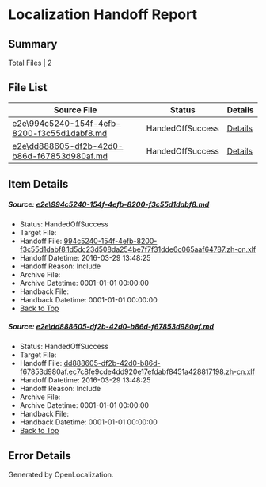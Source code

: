 # <a name='report-top'></a> Localization Handoff Report

## Summary
 Total Files | 2

## File List
 Source File | Status | Details 
 ----------- | ------ | ------- 
 [e2e\994c5240-154f-4efb-8200-f3c55d1dabf8.md](https://github.com/OpenLocalizationTest/oltest/blob/da7cb308e869fee03efa83cc89d03204d7a8f065/e2e/994c5240-154f-4efb-8200-f3c55d1dabf8.md) | HandedOffSuccess | [Details](#5f630b801cbdf334427d487873422c844742b05410)
 [e2e\dd888605-df2b-42d0-b86d-f67853d980af.md](https://github.com/OpenLocalizationTest/oltest/blob/da7cb308e869fee03efa83cc89d03204d7a8f065/e2e/dd888605-df2b-42d0-b86d-f67853d980af.md) | HandedOffSuccess | [Details](#902add806d0c91764b4d468abe51a68ab1d821d515)

## Item Details
##### <a name='5f630b801cbdf334427d487873422c844742b05410'></a> Source: [e2e\994c5240-154f-4efb-8200-f3c55d1dabf8.md](https://github.com/OpenLocalizationTest/oltest/blob/da7cb308e869fee03efa83cc89d03204d7a8f065/e2e/994c5240-154f-4efb-8200-f3c55d1dabf8.md)
* Status: HandedOffSuccess
* Target File: 
* Handoff File: [994c5240-154f-4efb-8200-f3c55d1dabf8.1d5dc23d508da254be7f7f31dde6c065aaf64787.zh-cn.xlf](https://github.com/OpenLocalizationTestOrg/olhandoff-e2e/blob/eef811df1d7659d5ec19502260f22d499809b941/ol-handoff/OpenLocalizationTestOrg/oltest.zh-cn/ci/ht/994c5240-154f-4efb-8200-f3c55d1dabf8.1d5dc23d508da254be7f7f31dde6c065aaf64787.zh-cn.xlf)
* Handoff Datetime: 2016-03-29 13:48:25
* Handoff Reason: Include
* Archive File: 
* Archive Datetime: 0001-01-01 00:00:00
* Handback File: 
* Handback Datetime: 0001-01-01 00:00:00
* [Back to Top](#report-top)

##### <a name='902add806d0c91764b4d468abe51a68ab1d821d515'></a> Source: [e2e\dd888605-df2b-42d0-b86d-f67853d980af.md](https://github.com/OpenLocalizationTest/oltest/blob/da7cb308e869fee03efa83cc89d03204d7a8f065/e2e/dd888605-df2b-42d0-b86d-f67853d980af.md)
* Status: HandedOffSuccess
* Target File: 
* Handoff File: [dd888605-df2b-42d0-b86d-f67853d980af.ec7c8fe9cde4dd920e17efdabf8451a428817198.zh-cn.xlf](https://github.com/OpenLocalizationTestOrg/olhandoff-e2e/blob/eef811df1d7659d5ec19502260f22d499809b941/ol-handoff/OpenLocalizationTestOrg/oltest.zh-cn/ci/ht/dd888605-df2b-42d0-b86d-f67853d980af.ec7c8fe9cde4dd920e17efdabf8451a428817198.zh-cn.xlf)
* Handoff Datetime: 2016-03-29 13:48:25
* Handoff Reason: Include
* Archive File: 
* Archive Datetime: 0001-01-01 00:00:00
* Handback File: 
* Handback Datetime: 0001-01-01 00:00:00
* [Back to Top](#report-top)


## Error Details

Generated by OpenLocalization.
